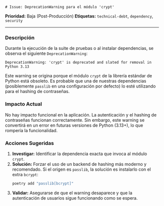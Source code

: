 `# Issue: DeprecationWarning para el módulo 'crypt'`

**Prioridad:** Baja (Post-Producción)
**Etiquetas:** `technical-debt`, `dependency`, `security`

---

### Descripción

Durante la ejecución de la suite de pruebas o al instalar dependencias, se observa el siguiente `DeprecationWarning`:

```
DeprecationWarning: 'crypt' is deprecated and slated for removal in Python 3.13
```

Este warning se origina porque el módulo `crypt` de la librería estándar de Python está obsoleto. Es probable que una de nuestras dependencias (posiblemente `passlib` en una configuración por defecto) lo esté utilizando para el hashing de contraseñas.

### Impacto Actual

No hay impacto funcional en la aplicación. La autenticación y el hashing de contraseñas funcionan correctamente. Sin embargo, este warning se convertirá en un error en futuras versiones de Python (3.13+), lo que rompería la funcionalidad.

### Acciones Sugeridas

1.  **Investigar:** Identificar la dependencia exacta que invoca al módulo `crypt`.
2.  **Solución:** Forzar el uso de un backend de hashing más moderno y recomendado. Si el origen es `passlib`, la solución es instalarlo con el extra `bcrypt`:
    ```bash
    poetry add "passlib[bcrypt]"
    ```
3.  **Validar:** Asegurarse de que el warning desaparece y que la autenticación de usuarios sigue funcionando como se espera.
